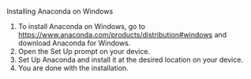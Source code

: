 Installing Anaconda on Windows
1. To install Anaconda on Windows, go to https://www.anaconda.com/products/distribution#windows and download Anaconda for Windows.
2. Open the Set Up prompt on your device.
3. Set Up Anaconda and install it at the desired location on your device.
4. You are done with the installation.

